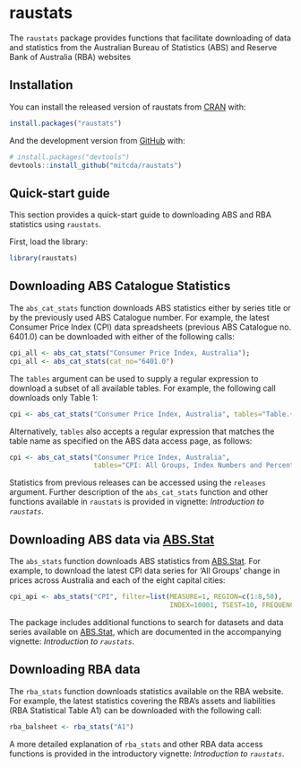 
<!-- README.md is generated from README.Rmd. Please edit that file -->

# raustats

The `raustats` package provides functions that facilitate downloading of
data and statistics from the Australian Bureau of Statistics (ABS) and
Reserve Bank of Australia (RBA) websites

## Installation

You can install the released version of raustats from
[CRAN](https://CRAN.R-project.org) with:

``` r
install.packages("raustats")
```

And the development version from [GitHub](https://github.com/) with:

``` r
# install.packages("devtools")
devtools::install_github("mitcda/raustats")
```

## Quick-start guide

This section provides a quick-start guide to downloading ABS and RBA
statistics using `raustats`.

First, load the library:

``` r
library(raustats)
```

## Downloading ABS Catalogue Statistics

The `abs_cat_stats` function downloads ABS statistics either by series
title or by the previously used ABS Catalogue number. For example, the
latest Consumer Price Index (CPI) data spreadsheets (previous ABS
Catalogue no. 6401.0) can be downloaded with either of the following
calls:

``` r
cpi_all <- abs_cat_stats("Consumer Price Index, Australia");
cpi_all <- abs_cat_stats(cat_no="6401.0")
```

The `tables` argument can be used to supply a regular expression to
download a subset of all available tables. For example, the following
call downloads only Table 1:

``` r
cpi <- abs_cat_stats("Consumer Price Index, Australia", tables="Table.+1\\D")
```

Alternatively, `tables` also accepts a regular expression that matches
the table name as specified on the ABS data access page, as follows:

``` r
cpi <- abs_cat_stats("Consumer Price Index, Australia",
                     tables="CPI: All Groups, Index Numbers and Percentage Change")
```

Statistics from previous releases can be accessed using the `releases`
argument. Further description of the `abs_cat_stats` function and other
functions available in `raustats` is provided in vignette: *Introduction
to `raustats`*.

## Downloading ABS data via [ABS.Stat](http://stat.data.abs.gov.au/)

The `abs_stats` function downloads ABS statistics from
[ABS.Stat](http://stat.data.abs.gov.au/). For example, to download the
latest CPI data series for ‘All Groups’ change in prices across
Australia and each of the eight capital cities:

``` r
cpi_api <- abs_stats("CPI", filter=list(MEASURE=1, REGION=c(1:8,50),
                                        INDEX=10001, TSEST=10, FREQUENCY="Q"))
```

The package includes additional functions to search for datasets and
data series available on [ABS.Stat](http://stat.data.abs.gov.au/), which
are documented in the accompanying vignette: *Introduction to
`raustats`*.

## Downloading RBA data

The `rba_stats` function downloads statistics available on the RBA
website. For example, the latest statistics covering the RBA’s assets
and liabilities (RBA Statistical Table A1) can be downloaded with the
following call:

``` r
rba_balsheet <- rba_stats("A1")
```

A more detailed explanation of `rba_stats` and other RBA data access
functions is provided in the introductory vignette: *Introduction to
`raustats`*.

<!-- -------------------------------- EOF ---------------------------------- -->
